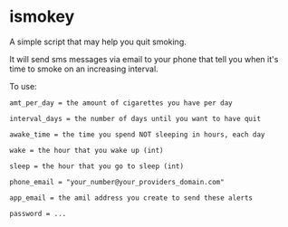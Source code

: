 # ismokey

A simple script that may help you quit smoking.

It will send sms messages via email to your phone that tell you when it's time to smoke on an increasing interval. 

To use:

    amt_per_day = the amount of cigarettes you have per day
    
    interval_days = the number of days until you want to have quit
    
    awake_time = the time you spend NOT sleeping in hours, each day
    
    wake = the hour that you wake up (int)
    
    sleep = the hour that you go to sleep (int)
    
    phone_email = "your_number@your_providers_domain.com"
    
    app_email = the amil address you create to send these alerts
    
    password = ...
    
    
    
